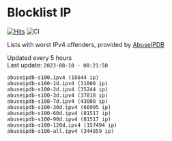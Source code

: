 # Blocklist IP

[![Hits](https://hits.seeyoufarm.com/api/count/incr/badge.svg?url=https%3A%2F%2Fgithub.com%2Fborestad%2Fblocklist-ip%2F&count_bg=%2379C83D&title_bg=%23555555&icon=&icon_color=%23E7E7E7&title=hits&edge_flat=false)](https://hits.seeyoufarm.com)  ![CI](https://img.shields.io/github/workflow/status/borestad/blocklist-ip/CI?style=flat-square)

Lists with worst IPv4 offenders, provided by [AbuseIPDB](https://www.abuseipdb.com/)

<!-- FOOTER-PLACEHOLDER -->
Updated every 5 hours<br>
Last update: `2023-08-10 - 00:21:50`
```
abuseipdb-s100.ipv4 (18644 ip)
abuseipdb-s100-1d.ipv4 (31000 ip)
abuseipdb-s100-2d.ipv4 (35244 ip)
abuseipdb-s100-3d.ipv4 (37818 ip)
abuseipdb-s100-7d.ipv4 (43008 ip)
abuseipdb-s100-30d.ipv4 (66995 ip)
abuseipdb-s100-60d.ipv4 (81517 ip)
abuseipdb-s100-90d.ipv4 (81517 ip)
abuseipdb-s100-120d.ipv4 (157494 ip)
abuseipdb-s100-all.ipv4 (344859 ip)
```
